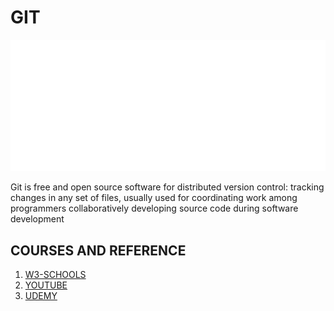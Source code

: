 # GIT
<img src="images/git.png">

Git is free and open source software for distributed version control: tracking changes in any set of files, usually used for coordinating work among programmers collaboratively developing source code during software development

## COURSES AND REFERENCE
1. [W3-SCHOOLS](https://www.w3schools.com/git/)
2. [YOUTUBE](https://www.youtube.com/watch?v=RGOj5yH7evk)
3. [UDEMY](https://www.udemy.com/course/git-complete/)
